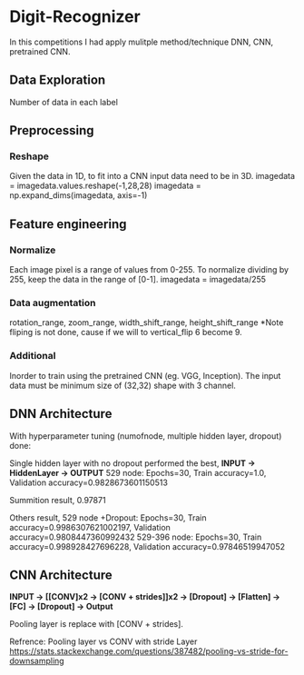 # Digit-Recognizer
In this competitions I had apply mulitple method/technique DNN, CNN, pretrained CNN.

## Data Exploration 
Number of data in each label

## Preprocessing
### Reshape
Given the data in 1D, to fit into a CNN input data need to be in 3D.
imagedata = imagedata.values.reshape(-1,28,28)
imagedata = np.expand_dims(imagedata, axis=-1)

## Feature engineering
### Normalize
Each image pixel is a range of values from 0-255. To normalize dividing by 255, keep the data in the range of [0-1].
imagedata = imagedata/255

### Data augmentation
rotation_range, zoom_range, width_shift_range, height_shift_range
*Note fliping is not done, cause if we will to vertical_flip 6 become 9.

### Additional
Inorder to train using the pretrained CNN (eg. VGG, Inception). The input data must be minimum size of (32,32) shape with 3 channel.

## DNN Architecture
With hyperparameter tuning (numofnode, multiple hidden layer, dropout) done:

Single hidden layer with no dropout performed the best,
**INPUT -> HiddenLayer -> OUTPUT**
529 node: Epochs=30, Train accuracy=1.0, Validation accuracy=0.9828673601150513

Summition result,
0.97871

Others result,
529 node +Dropout: Epochs=30, Train accuracy=0.9986307621002197, Validation accuracy=0.9808447360992432
529-396 node: Epochs=30, Train accuracy=0.998928427696228, Validation accuracy=0.97846519947052

## CNN Architecture
**INPUT -> [[CONV]x2 -> [CONV + strides]]x2 -> [Dropout] -> [Flatten] -> [FC] ->  [Dropout] -> Output**

Pooling layer is replace with [CONV + strides]. 

Refrence:
Pooling layer vs CONV with stride Layer
https://stats.stackexchange.com/questions/387482/pooling-vs-stride-for-downsampling

